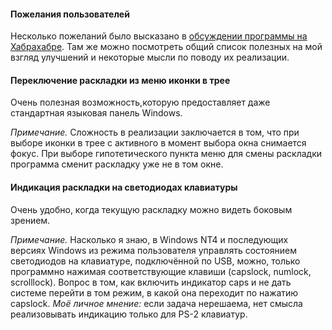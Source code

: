 #### Пожелания пользователей ####

Несколько пожеланий было высказано в <a href='http://mrshadow.habrahabr.ru/blog/44656/'>обсуждении программы на Хабрахабре</a>. Там же можно посмотреть общий список полезных на мой взгляд улучшений и некоторые мысли по поводу их реализации.

#### Переключение раскладки из меню иконки в трее ####

Очень полезная возможность,которую предоставляет даже стандартная языковая панель Windows.

_Примечание._ Cложность в реализации заключается в том, что при выборе иконки в трее с активного в момент выбора окна снимается фокус. При выборе гипотетического пункта меню для смены раскладки программа сменит раскладку уже не в том окне.

#### Индикация раскладки на светодиодах клавиатуры ####

Очень удобно, когда текущую раскладку можно видеть боковым зрением.

_Примечание._ Насколько я знаю, в Windows NT4 и последующих версиях Windows из режима пользователя управлять состоянием светодиодов на клавиатуре, подключённой по USB, можно, только программно нажимая соответствующие клавиши (capslock, numlock, scrolllock). Вопрос в том, как включить индикатор caps и не дать системе перейти в том режим, в какой она переходит по нажатию capslock. _Моё личное мнение:_ если задача нерешаема, нет смысла реализовывать индикацию только для PS-2 клавиатур.